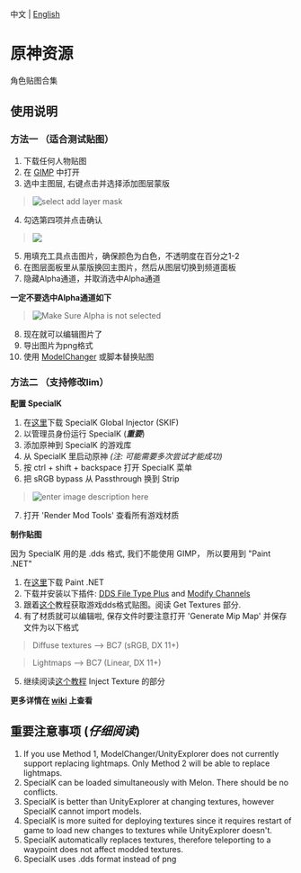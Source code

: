 中文 | [English](https://github.com/zeroruka/GI_Textures)
# 原神资源
角色贴图合集

## 使用说明
### 方法一 （适合测试贴图）
 1. 下载任何人物贴图
 2. 在 [GIMP](https://www.gimp.org/) 中打开
 3. 选中主图层, 右键点击并选择添加图层蒙版
>![select add layer mask](https://i.imgur.com/yHC66Fd_d.webp?maxwidth=760&fidelity=grand)
 4. 勾选第四项并点击确认
>![](https://i.imgur.com/6LelrEy_d.webp?maxwidth=760&fidelity=grand)
 5. 用填充工具点击图片，确保颜色为白色，不透明度在百分之1-2
 6. 在图层面板里从蒙版换回主图片，然后从图层切换到频道面板
 7. 隐藏Alpha通道，并取消选中Alpha通道


  **一定不要选中Alpha通道如下**
 >![Make Sure Alpha is not selected](https://i.imgur.com/2t5FcUP_d.webp?maxwidth=760&fidelity=grand)
 8. 现在就可以编辑图片了
 9. 导出图片为png格式
 10. 使用 [ModelChanger](https://github.com/portra400nc/ModelChanger) 或脚本替换贴图

### 方法二 （支持修改lim）
**配置 SpecialK**

1. 在[这里](https://wiki.special-k.info/SpecialK/Global)下载 SpecialK Global Injector (SKIF) 
2. 以管理员身份运行 SpecialK (***重要***)
3. 添加原神到 SpecialK 的游戏库
4. 从 SpecialK 里启动原神 *(注: 可能需要多次尝试才能成功)*
5. 按 ctrl + shift + backspace 打开 SpecialK 菜单
6. 把 sRGB bypass 从 Passthrough 换到 Strip
>![enter image description here](https://i.imgur.com/gkqZibH_d.webp?maxwidth=760&fidelity=grand)
7. 打开 'Render Mod Tools' 查看所有游戏材质

**制作贴图**

因为 SpecialK 用的是 .dds 格式, 我们不能使用 GIMP， 所以要用到 "Paint .NET"

1. 在[这里](https://www.dotpdn.com/files/paint.net.4.3.10.install.anycpu.web.zip)下载 Paint .NET 
2. 下载并安装以下插件: [DDS File Type Plus](https://forums.getpaint.net/topic/111731-dds-filetype-plus-04-11-2022/) and [Modify Channels](https://forums.getpaint.net/topic/110805-modify-channels-v111-2022-03-07/)
3.  跟着[这个](https://steamcommunity.com/sharedfiles/filedetails/?id=1491783680)教程获取游戏dds格式贴图。阅读 Get Textures 部分.
4. 有了材质就可以编辑啦, 保存文件时要注意打开 'Generate Mip Map' 并保存文件为以下格式 
> Diffuse textures --> BC7 (sRGB, DX 11+)

> Lightmaps --> BC7 (Linear, DX 11+)
5. 继续阅读[这个教程](https://steamcommunity.com/sharedfiles/filedetails/?id=1491783680) Inject Texture 的部分


**更多详情在 [wiki](https://wiki.special-k.info/SpecialK) 上查看**
## 重要注意事项 (*仔细阅读*)

1. If you use Method 1, ModelChanger/UnityExplorer does not currently support replacing lightmaps. Only Method 2 will be able to replace lightmaps.
2. SpecialK can be loaded simultaneously with Melon. There should be no conflicts.
3. SpecialK is better than UnityExplorer at changing textures, however SpecialK cannot import models.
4. SpecialK is more suited for deploying textures since it requires restart of game to load new changes to textures while UnityExplorer doesn't.
5. SpecialK automatically replaces textures, therefore teleporting to a waypoint does not affect modded textures.
6. SpecialK uses .dds format instead of png

